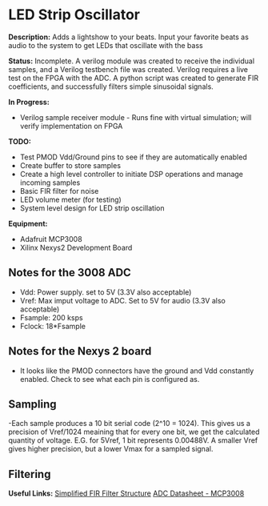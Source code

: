 # LED Strip Oscillator

**Description:** Adds a lightshow to your beats. Input your favorite beats as audio to the system to get LEDs that oscillate with the bass

**Status:** Incomplete. A verilog module was created to receive the individual samples, and a Verilog testbench file was created. Verilog requires a live test on the FPGA with the ADC. A python script was created to generate FIR coefficients, and successfully filters simple sinusoidal signals.

**In Progress:**
- Verilog sample receiver module - Runs fine with virtual simulation; will verify implementation on FPGA

**TODO:**
- Test PMOD Vdd/Ground pins to see if they are automatically enabled
- Create buffer to store samples
- Create a high level controller to initiate DSP operations and manage incoming samples
- Basic FIR filter for noise 
- LED volume meter (for testing)
- System level design for LED strip oscillation

**Equipment:**
- Adafruit MCP3008
- Xilinx Nexys2 Development Board

## Notes for the 3008 ADC
- Vdd: Power supply. set to 5V (3.3V also acceptable)
- Vref: Max imput voltage to ADC. Set to 5V for audio (3.3V also acceptable)
- Fsample: 200 ksps
- Fclock: 18*Fsample

## Notes for the Nexys 2 board
- It looks like the PMOD connectors have the ground and Vdd constantly enabled. Check to see what each pin is configured as.
## Sampling 
-Each sample produces a 10 bit serial code (2^10 = 1024). This gives us a precision of Vref/1024 meaining that for every one bit, we get the 
calculated quantity of voltage. E.G. for 5Vref, 1 bit represents 0.00488V. A smaller Vref gives higher precision, but a lower Vmax for a 
sampled signal.

## Filtering

**Useful Links:**
[Simplified FIR Filter Structure](https://www.embedded.com/design/real-time-and-performance/4008837/DSP-Tricks-An-odd-way-to-build-a-simplified-FIR-filter-structure)
[ADC Datasheet - MCP3008](https://cdn-shop.adafruit.com/datasheets/MCP3008.pdf)
